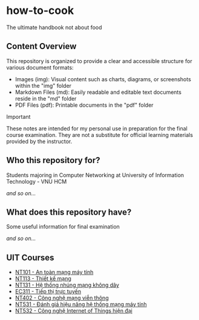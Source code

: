 # how-to-cook

The ultimate handbook not about food

## Content Overview

This repository is organized to provide a clear and accessible structure for various document formats:

- Images (img): Visual content such as charts, diagrams, or screenshots within the "img" folder
- Markdown Files (md): Easily readable and editable text documents reside in the "md" folder
- PDF Files (pdf): Printable documents in the "pdf" folder

> [!IMPORTANT] 
> These notes are intended for my personal use in preparation for the final course examination. They are not a substitute for official learning materials provided by the instructor.

## Who this repository for?

Students majoring in Computer Networking at University of Information Technology - VNU HCM

*and so on...*

## What does this repository have?

Some useful information for final examination

*and so on...*

## UIT Courses 

- [NT101 - An toàn mạng máy tính](./md/NT101.md)
- [NT113 - Thiết kế mạng](./md/NT113.md)
- [NT131 - Hệ thống nhúng mạng không dây](./md/NT131.md)
- [EC311 - Tiếp thị trực tuyến](./md/EC311.md)
- [NT402 - Công nghệ mạng viễn thông](./md/NT402.md)
- [NT531 - Đánh giá hiệu năng hệ thống mạng máy tính](./md/NT531.md)
- [NT532 - Công nghệ Internet of Things hiện đại](./md/NT533.md)
